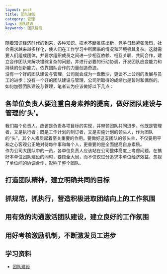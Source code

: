 ```yaml
---
layout: post
title: 团队建设
category: 管理
tags: 团队建设
keywords: 团队建设
---
```


随着知识经济时代的到来，各种知识、技术不断推陈出新，竞争日趋紧张激烈，社会需求越来越多样化，使人们在工作学习中所面临的情况和环境极其复杂。这就需要人们组成团体，并要求组织成员之间进一步相互依赖、相互关联、共同合作，建立合作团队来解决错综复杂的问题，并进行必要的行动协调，开发团队应变能力和持续的创新能力，依靠团队合作的力量创造奇迹。<br>
没有一个好的团队建设与管理，公司就会成为一盘散沙，更谈不上公司的发展与员工的进步；没有一个好的团队建设与管理，公司所取得的成绩也是暂时和偶然的。如何加强团队建设与管理，笔者认为应该做好以下几点：

## 各单位负责人要注重自身素养的提高，做好团队建设与管理的'头'。
我们每个负责人，应该是负责各项目标的实现，并带领团队共同进步。他既是管理者，又是执行者；既是工作计划的制订者，又是实施计划的领头人，作为团队的“头”，其个人素质起着至关重要的作用。要做好这支团队的领头羊，不仅要用平和之心客观公正地对待每件事和每个人，更重要的是全面提高自身素质。<br>
作为公司大团队中的一员，各单位负责人应该站在公司整体高度上考虑问题，在搞好本单位团队建设的同时，要顾全大局，而不仅仅过分追求本单位经济效益，忽视了单位间的协调合作，影响了整个团队。

## 打造团队精神，建立明确共同的目标

## 抓规范，抓执行，营造积极进取团结向上的工作氛围

## 用有效的沟通激活团队建设，建立良好的工作氛围

## 用好考核激励机制，不断激发员工进步

## 学习资料
* [团队建设](http://wiki.mbalib.com/wiki/%E5%9B%A2%E9%98%9F%E5%BB%BA%E8%AE%BE)
